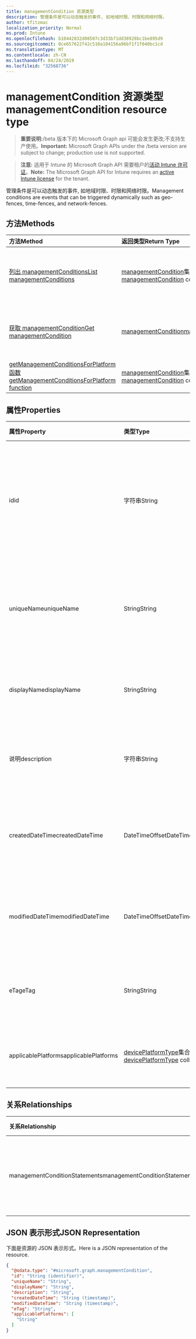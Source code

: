 ```yaml
---
title: managementCondition 资源类型
description: 管理条件是可以动态触发的事件, 如地域时限、时限和网络时限。
author: tfitzmac
localization_priority: Normal
ms.prod: Intune
ms.openlocfilehash: b10442832d08507c3d33b71dd38928bc1be895d9
ms.sourcegitcommit: 0ce657622f42c510a104156a96bf1f1f040bc1cd
ms.translationtype: MT
ms.contentlocale: zh-CN
ms.lasthandoff: 04/24/2019
ms.locfileid: "32568736"
---
```

# <a name="managementcondition-resource-type"></a><span data-ttu-id="bda99-103">managementCondition 资源类型</span><span class="sxs-lookup"><span data-stu-id="bda99-103">managementCondition resource type</span></span>

> <span data-ttu-id="bda99-104">**重要说明:**/beta 版本下的 Microsoft Graph api 可能会发生更改;不支持生产使用。</span><span class="sxs-lookup"><span data-stu-id="bda99-104">**Important:** Microsoft Graph APIs under the /beta version are subject to change; production use is not supported.</span></span>

> <span data-ttu-id="bda99-105">**注意:** 适用于 Intune 的 Microsoft Graph API 需要租户的[活动 Intune 许可证](https://go.microsoft.com/fwlink/?linkid=839381)。</span><span class="sxs-lookup"><span data-stu-id="bda99-105">**Note:** The Microsoft Graph API for Intune requires an [active Intune license](https://go.microsoft.com/fwlink/?linkid=839381) for the tenant.</span></span>

<span data-ttu-id="bda99-106">管理条件是可以动态触发的事件, 如地域时限、时限和网络时限。</span><span class="sxs-lookup"><span data-stu-id="bda99-106">Management conditions are events that can be triggered dynamically such as geo-fences, time-fences, and network-fences.</span></span>

## <a name="methods"></a><span data-ttu-id="bda99-107">方法</span><span class="sxs-lookup"><span data-stu-id="bda99-107">Methods</span></span>
|<span data-ttu-id="bda99-108">方法</span><span class="sxs-lookup"><span data-stu-id="bda99-108">Method</span></span>|<span data-ttu-id="bda99-109">返回类型</span><span class="sxs-lookup"><span data-stu-id="bda99-109">Return Type</span></span>|<span data-ttu-id="bda99-110">说明</span><span class="sxs-lookup"><span data-stu-id="bda99-110">Description</span></span>|
|:---|:---|:---|
|[<span data-ttu-id="bda99-111">列出 managementConditions</span><span class="sxs-lookup"><span data-stu-id="bda99-111">List managementConditions</span></span>](../api/intune-fencing-managementcondition-list.md)|<span data-ttu-id="bda99-112">[managementCondition](../resources/intune-fencing-managementcondition.md)集合</span><span class="sxs-lookup"><span data-stu-id="bda99-112">[managementCondition](../resources/intune-fencing-managementcondition.md) collection</span></span>|<span data-ttu-id="bda99-113">列出[managementCondition](../resources/intune-fencing-managementcondition.md)对象的属性和关系。</span><span class="sxs-lookup"><span data-stu-id="bda99-113">List properties and relationships of the [managementCondition](../resources/intune-fencing-managementcondition.md) objects.</span></span>|
|[<span data-ttu-id="bda99-114">获取 managementCondition</span><span class="sxs-lookup"><span data-stu-id="bda99-114">Get managementCondition</span></span>](../api/intune-fencing-managementcondition-get.md)|[<span data-ttu-id="bda99-115">managementCondition</span><span class="sxs-lookup"><span data-stu-id="bda99-115">managementCondition</span></span>](../resources/intune-fencing-managementcondition.md)|<span data-ttu-id="bda99-116">读取[managementCondition](../resources/intune-fencing-managementcondition.md)对象的属性和关系。</span><span class="sxs-lookup"><span data-stu-id="bda99-116">Read properties and relationships of the [managementCondition](../resources/intune-fencing-managementcondition.md) object.</span></span>|
|[<span data-ttu-id="bda99-117">getManagementConditionsForPlatform 函数</span><span class="sxs-lookup"><span data-stu-id="bda99-117">getManagementConditionsForPlatform function</span></span>](../api/intune-fencing-managementcondition-getmanagementconditionsforplatform.md)|<span data-ttu-id="bda99-118">[managementCondition](../resources/intune-fencing-managementcondition.md)集合</span><span class="sxs-lookup"><span data-stu-id="bda99-118">[managementCondition](../resources/intune-fencing-managementcondition.md) collection</span></span>|<span data-ttu-id="bda99-119">尚未记录</span><span class="sxs-lookup"><span data-stu-id="bda99-119">Not yet documented</span></span>|

## <a name="properties"></a><span data-ttu-id="bda99-120">属性</span><span class="sxs-lookup"><span data-stu-id="bda99-120">Properties</span></span>
|<span data-ttu-id="bda99-121">属性</span><span class="sxs-lookup"><span data-stu-id="bda99-121">Property</span></span>|<span data-ttu-id="bda99-122">类型</span><span class="sxs-lookup"><span data-stu-id="bda99-122">Type</span></span>|<span data-ttu-id="bda99-123">说明</span><span class="sxs-lookup"><span data-stu-id="bda99-123">Description</span></span>|
|:---|:---|:---|
|<span data-ttu-id="bda99-124">id</span><span class="sxs-lookup"><span data-stu-id="bda99-124">id</span></span>|<span data-ttu-id="bda99-125">字符串</span><span class="sxs-lookup"><span data-stu-id="bda99-125">String</span></span>|<span data-ttu-id="bda99-126">管理条件的唯一标识符。</span><span class="sxs-lookup"><span data-stu-id="bda99-126">Unique identifier for the management condition.</span></span> <span data-ttu-id="bda99-127">创建时分配的系统生成值。</span><span class="sxs-lookup"><span data-stu-id="bda99-127">System generated value assigned when created.</span></span>|
|<span data-ttu-id="bda99-128">uniqueName</span><span class="sxs-lookup"><span data-stu-id="bda99-128">uniqueName</span></span>|<span data-ttu-id="bda99-129">String</span><span class="sxs-lookup"><span data-stu-id="bda99-129">String</span></span>|<span data-ttu-id="bda99-130">管理条件的唯一名称。</span><span class="sxs-lookup"><span data-stu-id="bda99-130">Unique name for the management condition.</span></span> <span data-ttu-id="bda99-131">在管理条件表达式中使用。</span><span class="sxs-lookup"><span data-stu-id="bda99-131">Used in management condition expressions.</span></span>|
|<span data-ttu-id="bda99-132">displayName</span><span class="sxs-lookup"><span data-stu-id="bda99-132">displayName</span></span>|<span data-ttu-id="bda99-133">String</span><span class="sxs-lookup"><span data-stu-id="bda99-133">String</span></span>|<span data-ttu-id="bda99-134">管理条件的管理员定义名称。</span><span class="sxs-lookup"><span data-stu-id="bda99-134">The admin defined name of the management condition.</span></span>|
|<span data-ttu-id="bda99-135">说明</span><span class="sxs-lookup"><span data-stu-id="bda99-135">description</span></span>|<span data-ttu-id="bda99-136">字符串</span><span class="sxs-lookup"><span data-stu-id="bda99-136">String</span></span>|<span data-ttu-id="bda99-137">管理条件的管理员定义的说明。</span><span class="sxs-lookup"><span data-stu-id="bda99-137">The admin defined description of the management condition.</span></span>|
|<span data-ttu-id="bda99-138">createdDateTime</span><span class="sxs-lookup"><span data-stu-id="bda99-138">createdDateTime</span></span>|<span data-ttu-id="bda99-139">DateTimeOffset</span><span class="sxs-lookup"><span data-stu-id="bda99-139">DateTimeOffset</span></span>|<span data-ttu-id="bda99-140">管理条件的创建时间。</span><span class="sxs-lookup"><span data-stu-id="bda99-140">The time the management condition was created.</span></span> <span data-ttu-id="bda99-141">生成的服务端。</span><span class="sxs-lookup"><span data-stu-id="bda99-141">Generated service side.</span></span>|
|<span data-ttu-id="bda99-142">modifiedDateTime</span><span class="sxs-lookup"><span data-stu-id="bda99-142">modifiedDateTime</span></span>|<span data-ttu-id="bda99-143">DateTimeOffset</span><span class="sxs-lookup"><span data-stu-id="bda99-143">DateTimeOffset</span></span>|<span data-ttu-id="bda99-144">上次修改管理条件的时间。</span><span class="sxs-lookup"><span data-stu-id="bda99-144">The time the management condition was last modified.</span></span> <span data-ttu-id="bda99-145">更新了服务端。</span><span class="sxs-lookup"><span data-stu-id="bda99-145">Updated service side.</span></span>|
|<span data-ttu-id="bda99-146">eTag</span><span class="sxs-lookup"><span data-stu-id="bda99-146">eTag</span></span>|<span data-ttu-id="bda99-147">String</span><span class="sxs-lookup"><span data-stu-id="bda99-147">String</span></span>|<span data-ttu-id="bda99-148">管理条件的 ETag。</span><span class="sxs-lookup"><span data-stu-id="bda99-148">ETag of the management condition.</span></span> <span data-ttu-id="bda99-149">更新了服务端。</span><span class="sxs-lookup"><span data-stu-id="bda99-149">Updated service side.</span></span>|
|<span data-ttu-id="bda99-150">applicablePlatforms</span><span class="sxs-lookup"><span data-stu-id="bda99-150">applicablePlatforms</span></span>|<span data-ttu-id="bda99-151">[devicePlatformType](../resources/intune-shared-deviceplatformtype.md)集合</span><span class="sxs-lookup"><span data-stu-id="bda99-151">[devicePlatformType](../resources/intune-shared-deviceplatformtype.md) collection</span></span>|<span data-ttu-id="bda99-152">适用于此管理条件的平台。</span><span class="sxs-lookup"><span data-stu-id="bda99-152">The applicable platforms for this management condition.</span></span>|

## <a name="relationships"></a><span data-ttu-id="bda99-153">关系</span><span class="sxs-lookup"><span data-stu-id="bda99-153">Relationships</span></span>
|<span data-ttu-id="bda99-154">关系</span><span class="sxs-lookup"><span data-stu-id="bda99-154">Relationship</span></span>|<span data-ttu-id="bda99-155">类型</span><span class="sxs-lookup"><span data-stu-id="bda99-155">Type</span></span>|<span data-ttu-id="bda99-156">说明</span><span class="sxs-lookup"><span data-stu-id="bda99-156">Description</span></span>|
|:---|:---|:---|
|<span data-ttu-id="bda99-157">managementConditionStatements</span><span class="sxs-lookup"><span data-stu-id="bda99-157">managementConditionStatements</span></span>|<span data-ttu-id="bda99-158">[managementConditionStatement](../resources/intune-fencing-managementconditionstatement.md)集合</span><span class="sxs-lookup"><span data-stu-id="bda99-158">[managementConditionStatement](../resources/intune-fencing-managementconditionstatement.md) collection</span></span>|<span data-ttu-id="bda99-159">与管理条件相关联的管理条件语句。</span><span class="sxs-lookup"><span data-stu-id="bda99-159">The management condition statements associated to the management condition.</span></span>|

## <a name="json-representation"></a><span data-ttu-id="bda99-160">JSON 表示形式</span><span class="sxs-lookup"><span data-stu-id="bda99-160">JSON Representation</span></span>
<span data-ttu-id="bda99-161">下面是资源的 JSON 表示形式。</span><span class="sxs-lookup"><span data-stu-id="bda99-161">Here is a JSON representation of the resource.</span></span>
<!-- {
  "blockType": "resource",
  "keyProperty": "id",
  "@odata.type": "microsoft.graph.managementCondition"
}
-->
``` json
{
  "@odata.type": "#microsoft.graph.managementCondition",
  "id": "String (identifier)",
  "uniqueName": "String",
  "displayName": "String",
  "description": "String",
  "createdDateTime": "String (timestamp)",
  "modifiedDateTime": "String (timestamp)",
  "eTag": "String",
  "applicablePlatforms": [
    "String"
  ]
}
```





